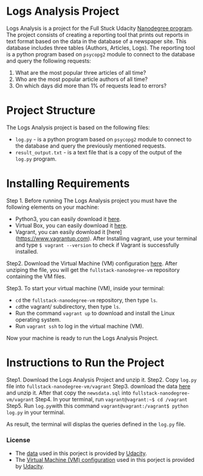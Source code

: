 # Logs Analysis Project
 Logs Analysis is a project for the Full Stuck Udacity [Nanodegree program](https://www.udacity.com/nanodegree).
The project consists of creating a reporting tool that prints out reports in text format based on the data in the database of a newspaper site. This database includes three tables (Authors, Articles, Logs).
The reporting tool is a python program based on `psycopg2` module to connect to the database and query the following requests: 
  1. What are the most popular three articles of all time?
  2. Who are the most popular article authors of all time?
  3. On which days did more than 1% of requests lead to errors?

# Project Structure
The Logs Analysis project is based on the following files: 
  - `log.py` - is a python program based on `psycopg2` module to connect to the database and query the previously mentioned requests.
  - `result_output.txt` - is a text file that is a copy of the output of the `log.py` program. 

# Installing Requirements
Step 1. Before running The Logs Analysis project you must have the following elements on your machine:
* Python3, you can easily download it [here](https://www.python.org/downloads/).
* Virtual Box,  you can easily download it [here](https://www.virtualbox.org).
* Vagrant, you can easily download it [here] (https://www.vagrantup.com). After Installing vagrant, use your terminal and type `$ vagrant --version` to check if Vagrant is successfully installed.

Step2. Download the Virtual Machine (VM) configuration [here](https://s3.amazonaws.com/video.udacity-data.com/topher/2018/April/5acfbfa3_fsnd-virtual-machine/fsnd-virtual-machine.zip). After unziping the file, you will get the `fullstack-nanodegree-vm` repository containing the VM files.

Step3. To start your virtual machine (VM), inside your terminal:
* `cd` the `fullstack-nanodegree-vm` repository, then type `ls`.
* `cd`the vagrant/ subdirectory, then type `ls`.
* Run the command `vagrant up` to download and install the Linux operating system.
* Run `vagrant ssh` to log in the virtual machine (VM).

Now your machine is ready to run the Logs Analysis Project.

# Instructions to Run the Project
Step1. Download the Logs Analysis Project and unzip it.
Step2. Copy `log.py` file into `fullstack-nanodegree-vm/vagrant`
Step3. download the data [here](https://d17h27t6h515a5.cloudfront.net/topher/2016/August/57b5f748_newsdata/newsdata.zip) and unzip it. After that copy the `newsdata.sql` into `fullstack-nanodegree-vm/vagrant`
Step4. In your terminal, run `vagrant@vagrant:~$ cd /vagrant`
Step5. Run `log.py`with this command `vagrant@vagrant:/vagrant$ python log.py` in your terminal.

As result, the terminal will displas the queries defined in the `log.py` file.

### License
* The [data](https://d17h27t6h515a5.cloudfront.net/topher/2016/August/57b5f748_newsdata/newsdata.zip) used in this porject is provided by [Udacity](https://www.udacity.com).
* The [Virtual Machine (VM) configuration](https://s3.amazonaws.com/video.udacity-data.com/topher/2018/April/5acfbfa3_fsnd-virtual-machine/fsnd-virtual-machine.zip) used in this porject is provided by [Udacity](https://www.udacity.com).
